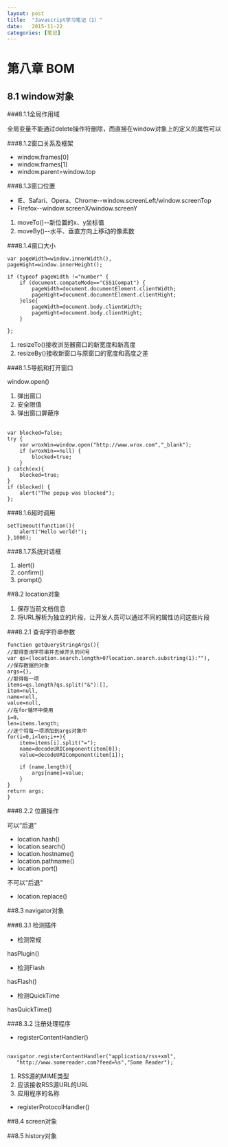 ```yaml
---
layout: post
title:  "Javascript学习笔记（1）"
date:   2015-11-22 
categories: [笔记]
---
```


# 第八章 BOM #

## 8.1 window对象

###8.1.1全局作用域

全局变量不能通过delete操作符删除，而直接在window对象上的定义的属性可以

###8.1.2窗口关系及框架

- window.frames[0]
- window.frames[1]
- window.parent=window.top

###8.1.3窗口位置

- IE、Safari、Opera、Chrome--window.screenLeft/window.screenTop
- Firefox--window.screenX/window.screenY
1. moveTo()--新位置的x、y坐标值
1. moveBy()--水平、垂直方向上移动的像素数

###8.1.4窗口大小

    var pageWidth=window.innerWidth(),
    pageHight=window.innerHeight();
    
    if (typeof pageWidth !="number" {
    	if (document.compateMode=="CSS1Compat") {
    		pageWidth=document.documentElement.clientWidth;
    		pageHight=document.documentElement.clientHight;
    	}else{
    		pageWidth=document.body.clientWidth;
    		pageHight=document.body.clientHight;
    	}
    
    }; 

1. resizeTo()接收浏览器窗口的新宽度和新高度
1. resizeBy()接收新窗口与原窗口的宽度和高度之差

###8.1.5导航和打开窗口

window.open()

1. 弹出窗口
1. 安全限值
1. 弹出窗口屏蔽序

##
    var blocked=false;
    try {
    	var wroxWin=window.open("http://www.wrox.com","_blank");
    	if (wroxWin==null) {
    		blocked=true;
    	}
    } catch(ex){
    	blocked=true;
    }
    if (blocked) {
    	alert("The popup was blocked");
    };
    

###8.1.6超时调用

    setTimeout(function(){
    	alert("Hello world!");
    },1000);

###8.1.7系统对话框

1. alert()
1. confirm()
1. prompt()

##8.2 location对象

1. 保存当前文档信息
1. 将URL解析为独立的片段，让开发人员可以通过不同的属性访问这些片段

###8.2.1 查询字符串参数

    function getQueryStringArgs(){
    //取得查询字符串并去掉开头的问号
    var qs=(location.search.length>0?location.search.substring(1):""),
    //保存数据的对象
    args={},
    //取得每一项
    items=qs.length?qs.split("&"):[],
    item=null,
    name=null,
    value=null,
    //在for循环中使用
    i=0，
    len=items.length;
    //逐个将每一项添加到args对象中
    for(i=0,i<len;i++){
    	item=items[i].split("=");
    	name=decodeURIComponent(item[0]);
    	value=decodeURIComponent(item[1]);
    
    	if (name.length){
    		args[name]=value;
    	}
    }
    return args;
    }

###8.2.2 位置操作

可以“后退”

- location.hash()
- location.search()
- location.hostname()
- location.pathname()
- location.port()

不可以“后退”

- location.replace()

##8.3 navigator对象

###8.3.1 检测插件

- 检测常规

hasPlugin()

- 检测Flash

hasFlash()

- 检测QuickTime

hasQuickTime()

###8.3.2 注册处理程序

- registerContentHandler()
##
    
    navigator.registerContentHandler("application/rss+xml",
       "http://www.somereader.com?feed=%s","Some Reader");
    
1. RSS源的MIME类型
1. 应该接收RSS源URL的URL
1. 应用程序的名称
- registerProtocolHandler()

##8.4 screen对象

##8.5 history对象
